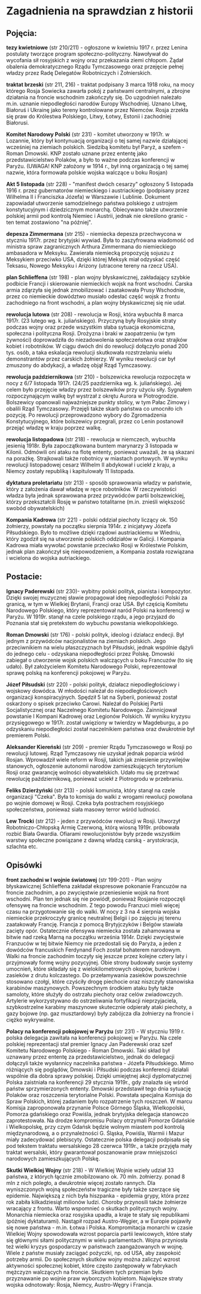 # Zagadnienia na sprawdzian z historii

## Pojęcia:

**tezy kwietniowe** (str 210/211) - ogłoszone w kwietniu 1917 r. przez Lenina postulaty tworzące program społeczno-polityczny. Nawoływał do wycofania sił rosyjskich z wojny oraz przekazania ziemi chłopom. Żądał obalenia demokratycznego Rządu Tymczasowego oraz przejęcie pełnej władzy przez Radę Delegatów Robotniczych i Żołnierskich.

**traktat brzeski** (str 211, 216) - traktat podpisany 3 marca 1918 roku, na mocy którego Rosja Sowiecka zawarła pokój z państwami centralnymi, a zbrojne działania na froncie wschodnim zakończyły się. Do uzgodnień należało m.in. uznanie niepodległości narodów Europy Wschodniej. Uznano Litwę, Białoruś i Ukrainę jako tereny kontrolowane przez Niemców. Rosja zrzekła się praw do Królestwa Polskiego, Litwy, Łotwy, Estonii i zachodniej Białorusi.

**Komitet Narodowy Polski** (str 231) - komitet utworzony w 1917r. w Lozannie, który był kontynuacją organizacji o tej samej nazwie działającej wcześniej na ziemiach polskich. Siedzibą komitetu był Paryż, a szefem - Roman Dmowski. KNP zostało uznane przez ententę jako przedstawicielstwo Polaków, a było to ważne podczas konferencji w Paryżu. (UWAGA! KNP założony w 1914 r., był inną organizacją o tej samej nazwie, która formowała polskie wojska walczące u boku Rosjan)

**Akt 5 listopada** (str 228) - "manifest dwóch cesarzy" ogłoszony 5 listopada 1916 r. przez gubernatorów niemieckiego i austriackiego (podpisany przez Wilhelma II i Franciszka Józefa) w Warszawie i Lublinie. Dokument zapowiadał utworzenie samodzielnego państwa polskiego z ustrojem konstytucyjnym i dziedzicznym monarchą. Obiecywano także utworzenie polskiej armii pod kontrolą Niemiec i Austrii, jednak nie określono granic - ten temat zostawiono "na później".

**depesza Zimmermana** (str 215) - niemiecka depesza przechwycona w styczniu 1917r. przez brytyjski wywiad. Była to zaszyfrowana wiadomość od ministra spraw zagranicznych Arthura Zimmermana do niemieckiego ambasadora w Meksyku. Zawierała niemiecką propozycję sojuszu z Meksykiem przeciwko USA, dzięki której Meksyk miał odzyskać część Teksasu, Nowego Meksyku i Arizony (utracone tereny na rzecz USA).

**plan Schlieffena** (str 198) - plan wojny błyskawicznej, zakładający szybkie podbicie Francji i skierowanie niemieckich wojsk na front wschodni. Carska armia zdąrzyła się jednak zmobilizować i zaatakowała Prusy Wschodnie, przez co niemieckie dowództwo musiało odesłać część wojsk z frontu zachodniego na front wschodni, a plan wojny błyskawicznej się nie udał. 

**rewolucja lutowa** (str 208) - rewolucja w Rosji, która wybuchła 8 marca 1917r. (23 lutego wg. k. juliańskiego). Przyczyną były Rosyjskie straty podczas wojny oraz przede wszystkim słaba sytuacja ekonomiczna, społeczna i polityczna Rosji. Drożyzna i braki w zaopatrzeniu (w tym żywności) doprowadziła do niezadowolenia społeczeństwa oraz strajków kobiet i robotników. W ciągu dwóch dni do rewolucji dołączyło ponad 200 tys. osób, a taka eskalacja rewolucji skutkowała rozstrzelaniu wielu demonstrantów przez carskich żołnierzy. W wyniku rewolucji car był zmuszony do abdykacji, a władzę objął Rząd Tymczasowy.

**rewolucja październikowa** (str 210) - bolszewicka rewolucja rozpoczęta w nocy z 6/7 listopada 1917r. (24/25 pazdziernika wg. k. juliańskiego). Jej celem było przejęcie władzy przez bolszewików przy użyciu siły. Sygnałem rozpoczynającym walkę był wystrzał z okrętu Aurora w Piotrogrodzie. Bolszewicy opanowali najważniejsze punkty stolicy, w tym Pałac Zimowy i obalili Rząd Tymczasowy. Przejęli także skarb państwa co umocniło ich pozycję. Po rewolucji przeprowadzono wybory do Zgromadzenia Konstytucyjnego, które bolszewicy przegrali, przez co Lenin postanowił przejąć władzę w kraju poprzez walkę.

**rewolucja listopadowa** (str 218) - rewolucja w niemczech, wybuchła jesienią 1918r. Była zapoczątkowana buntem marynarzy 3 listopada w Kilonii. Odmówili oni ataku na flotę ententy, ponieważ uważali, że są skazani na porażkę. Strajkowali także robotnicy w miastach portowych. W wyniku rewolucji listopadowej cesarz Wilhelm II abdykował i uciekł z kraju, a Niemcy zostały republiką i kapitulowały 11 listopada. 

**dyktatura proletariatu** (str 213) - sposób sprawowania władzy w państwie, który z założenia dawał władzę w ręce robotników. W rzeczywistości władza była jednak sprawowana przez przywódców partii bolszewickiej, którzy przekształcili Rosję w państwo totalitarne (m.in. znieśli większość swobód obywatelskich)

**Kompania Kadrowa** (str 221) - polski oddział piechoty liczący ok. 150 żołnierzy, powstały na początku sierpnia 1914r. z inicjatywy Józefa Piłsudskiego. Było to możliwe dzięki rządowi austriackiemu w Wiedniu, który zgodził się na utworzenie polskich oddziałów w Galicji. I Kompania Kadrowa miała wywołać powstanie przeciwko Rosji w Królestwie Polskim, jednak plan zakończył się niepowodzeniem, a Kompania została rozwiązana i wcielona do wojska autriackiego.

## Postacie:

**Ignacy Paderewski** (str 230)- wybitny polski polityk, pianista i kompozytor. Dzięki swojej muzycznej sławie propagował ideę niepodległości Polski za granicą, w tym w Wielkiej Brytanii, Francji oraz USA. Był częścią Komitetu Narodowego Polskiego, który reprezentował naród Polski na konferencji w Paryżu. W 1919r. stanął na czele polskiego rządu, a jego przyjazd do Poznania stał się pretekstem do wybuchu powstania wielkopolskiego.

**Roman Dmowski** (str 176) - polski polityk, ideolog i działacz endecji. Był jednym z przywódców nacjonalistów na ziemiach polskich. Jego przeciwnikiem na wielu płaszczyznach był Piłsudski, jednak wspólnie dążyli do jednego celu - odzyskana niepodłegłości przez Polskę. Dmowski zabiegał o utworzenie wojsk polskich walczących u boku Francuzów (to się udało). Był założycielem Komitetu Narodowego Polski, reprezentował sprawę polską na konferencji pokojowej w Paryżu. 

**Józef Piłsudski** (str 220) - polski polityk, działacz niepodległościowy i wojskowy dowódca. W młodości należał do niepodległościowych organizacji konspiracyjnych. Spędził 5 lat na Syberii, ponieważ został oskarżony o spisek przeciwko Carowi. Należał do Polskiej Partii Socjalistycznej oraz Naczelnego Komitetu Narodowego. Zainnicjował powstanie I Kompani Kadrowej oraz Legionów Polskich. W wyniku kryzysu przysięgowego w 1917r. został uwięziony w twierdzy w Magdeburgu, a po odzyskaniu niepodległości został naczelnikiem państwa oraz dwukrotnie był premierem Polski.

**Aleksander Kiereński** (str 209) - premier Rządu Tymczasowego w Rosji po rewolucji lutowej. Rząd Tymczasowy nie uzyskał jednak poparcia wśród Rosjan. Wprowadził wiele reform w Rosji, takich jak zniesienie przywilejów stanowych, ogłoszenie autonomii narodów zamieszkujących terytorium Rosji oraz gwarancję wolności obywatelskich. Udało mu się przetrwać rewolucję październikową, ponieważ uciekł z Piotrogrodu w przebraniu.

**Feliks Dzierżyński** (str 213) - polski komunista, który stanął na czele organizacji "Czeka". Była to komisja do walki z wrogami rewolucji powołana po wojnie domowej w Rosji. Czeka była postrachem rosyjskiego społeczeństwa, ponieważ siała masowy terror wśród ludności.

**Lew Trocki** (str 212) - jeden z przywódców rewolucji w Rosji. Utworzył Robotniczo-Chłopską Armię Czerwoną, którą wiosną 1919r. próbowała rozbić Biała Gwardia. Ofiarami rewolucjonistów były przede wszystkim warstwy społeczne powiązane z dawną władzą carską - arystokracja, szlachta etc.

## Opisówki

**front zachodni w I wojnie światowej** (str 199-201) - Plan wojny błyskawicznej Schlieffena zakładał ekspresowe pokonanie Francuzów na froncie zachodnim, a po zwycięstwie przeniesienie wojsk na front wschodni. Plan ten jednak się nie powiódł, ponieważ Rosjanie rozpoczęli ofensywę na froncie wschodnim. Z tego powodu Franzuci mieli więcej czasu na przygotowanie się do walki. W nocy z 3 na 4 sierpnia wojska niemieckie przekroczyły granicę neutralnej Belgii i po zajęciu jej terenu zaatakowały Francję. Francja z pomocą Brytyjczyków i Belgów stawiała zacięty opór. Ostatecznie ofensywa niemiecka została zahamowana w bitwie nad rzeką Marną na początku września 1914r. Dzięki zwycięstwie Franzuców w tej bitwie Niemcy nie przedostali się do Paryża, a jeden z dowódców francuskich Ferdynand Foch został bohaterem narodowym. Walki na froncie zachodnim toczyły się jeszcze przez kolejne cztery laty i przyjmowały formę wojny pozycyjnej. Obie strony budowały swoje systemy umocnień, które składały się z wielokilometrowych okopów, bunkrów i zasieków z drutu kolczastego. Do przełamywania zasieków powszechnie stosowano czołgi, które czyściły drogę piechocie oraz niszczyły stanowiska karabinów maszynowych. Powszechnym środkiem ataku były także samoloty, które służyły do ostrzału piechoty oraz celów zwiadowczych. Artylerie wykorzystywano do ostrzeliwania fortyfikacji nieprzyjaciela, szybkostrzelne karabiny maszynowe skutecznie odpierały ataki piechoty, a gazy bojowe (np. gaz musztardowy) były zabójcza dla żołnierzy na froncie i ciężko wykrywalne.

**Polacy na konferencji pokojowej w Paryżu** (str 231) - W styczniu 1919 r. polska delegacja zawitała na konferencji pokojowej w Paryżu. Na czele polskiej reprezentacji stał premier Ignacy Jan Paderewski oraz szef Komitetu Narodowego Polskiego - Roman Dmowski. Taki skład był uznawany przez ententę za przedstawicielstwo, jednak do delegacji dołączyli także wysłannicy naczelnika państwa - Józefa Piłsudskiego. Mimo różniących się poglądów, Dmowski i Piłsudski podczas konferencji działali wspólnie dla dobra sprawy polskiej. Dzięki umiejętnej akcji dyplomatycznej Polska zaistniała na konferencji 29 stycznia 1919r., gdy znalazła się wśród państw sprzymierzonych ententy. Dmowski przedstawił tego dnia sytuację Polaków oraz roszczenia terytorialne Polski. Powstała specjalna Komisja do Spraw Polskich, której zadaniem było rozpatrzenie tych roszczeń. W marcu Komisja zaproponowała przynanie Polsce Górnego Śląska, Wielkopolski, Pomorza gdańskiego oraz Powiśla, jednak brytyjska delegacja stanowczo zaprotestowała. Na drodze kompromisu Polacy otrzymali Pomorze Gdańskie i Wielkopolskę, przy czym Gdańsk będzie wolnym miastem pod kontrolą międzynarodową, a o przynależności G. Śląska, Powiśla, Warmii i Mazur miały zadecydować plebiscyty. Ostatecznie polska delegacji podpisała się pod tekstem traktatu wersalskiego 28 czerwca 1919r., a także przyjęła mały traktat wersalski, który gwarantował poszanowanie praw mniejszości narodowych zamieszkujących Polskę.

**Skutki Wielkiej Wojny** (str 218) - W Wielkiej Wojnie wzieły udział 33 państwa, z których łącznie zmobilzowano ok. 70 mln. żołnierzy. ponad 8 mln z nich poległo, a dwukrotnie więcej zostało rannych. Dla wyniszczonych wojną społeczeństw tragiczne były także szerzące się epidemie. Największą z nich była hiszpanka - epidemia grypy, która przez rok zabiła kilkadziesiąt milionów ludzi. Choroby przynosili także żołnierze wracający z frontu. Warto wspomnieć o skutkach politycznych wojny. Monarchia niemiecka oraz rosyjska upadła, a kraje te stały się republikami (później dyktaturami). Nastąpił rozpad Austro-Węgier, a w Europie pojawiły się nowe państwa - m.in. Łotwa i Polska. Kompromitacja monarchi w czasie Wielkiej Wojny spowodowała wzrost poparcia partii lewicowych, które stały się głównymi siłami politycznymi w wielu parlamentach. Wojna przyniosła też wielki kryzys gospodarczy w państwach zaangażowanych w wojnę. Wiele z państw musiały zaciągać pożyczki, np. od USA, aby zaspokoić potrzeby armii. Do społecznych skutków wojny można zaliczyć wzrost aktywności społecznej kobiet, które często zastępowały w fabrykach mężczyzn walczących na froncie. Skutkiem tych przemian było przyznawanie po wojnie praw wyborczych kobietom. Największe straty wojska odnotowały: Rosja, Niemcy, Austro-Węgry i Francja.
